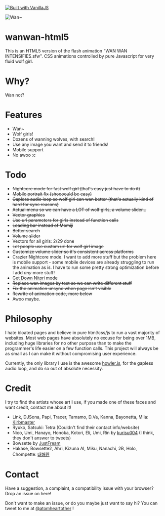 [![Built with VanillaJS](http://vanilla-js.com/assets/button.png)](http://vanilla-js.com/)

![Wan~](
https://wanwan-html5.moe/girls/Momiji.png
)

# wanwan-html5
This is an HTML5 version of the flash animation "WAN WAN INTENSIFIES.sfw". CSS animations controlled by pure Javascript for very fluid wolf girl.

# Why?
Wan not?

# Features
- Wan~
- Wolf girls!
- Dozens of wanning wolves, with search!
- Use any image you want and send it to friends!
- Mobile support
- No awoo :c

# Todo
- ~~Nightcore mode for fast wolf girl (that's easy just have to do it)~~
- ~~Mobile portrait fix (shoooould be easy)~~
- ~~Gapless audio loop so wolf girl can wan better (that's actually kind of hard for sync reasons)~~
- ~~Actual menu so we can have a LOT of wolf girls, a volume slider...~~
- ~~Vector graphics~~
- ~~Use url parameters for girls instead of function calls~~
- ~~Loading bar instead of Momiji~~
- ~~Better search~~
- ~~Volume slider~~
- Vectors for all girls: 2/29 done
- ~~Let people use custom url for wolf girl image~~
- ~~Customize volume slider so it's consistent across platforms~~
- Crazier Nightcore mode. I want to add more stuff but the problem here is mobile support - some mobile devices are already struggling to run the animation as is. I have to run some pretty strong optimization before I add *any* more stuff!
- [Get Down Nitori](https://www.youtube.com/watch?v=FkQaQZCzjic) mode
- ~~Replace wan images by text so we can write different stuff~~
- ~~Fix the animation unsync when page isn't visible~~
- ~~Rewrite of animation code, more below~~
- Awoo maybe.

# Philosophy
I hate bloated pages and believe in pure html/css/js to run a vast majority of websites. Most web pages have absolutely no excuse for being over 1MB, including huge libraries for no other purpose than to make the programmer's life easier on a few function calls. This project will always be as small as I can make it without compromising user experience.

Currently, the only library I use is the awesome [howler.js](https://howlerjs.com/), for the gapless audio loop, and do so out of absolute necessity.

# Credit
I try to find the artists whose art I use, if you made one of these faces and want credit, contact me about it!

- Link, DJSona, Papi, Tracer, Tamamo, D.Va, Kanna, Bayonetta, Miia: [Kirbmaster](http://kirbmaster.deviantart.com/)
- Ryuko, Satsuki: Tetra (Couldn't find their contact info/website)
- Nico, Umi, Hanayo, Honoka, Kotori, Eli, Umi, Rin by [kurisu004](https://twitter.com/kurisu004/) (I think, they don't answer to tweets)
- Bowsette by [JustFream](http://justfream.com)
- Hakase, Bowsette2, Ahri, Kizuna AI, Miku, Nanachi, 2B, Holo, Chompette: [대해원](https://www.pixiv.net/member.php?id=12902343)

# Contact
Have a suggestion, a complaint, a compatibility issue with your browser? Drop an issue on here!

Don't want to make an issue, or do you maybe just want to say hi? You can tweet to me at [@atomheartother](https://twitter.com/atomheartother) !
